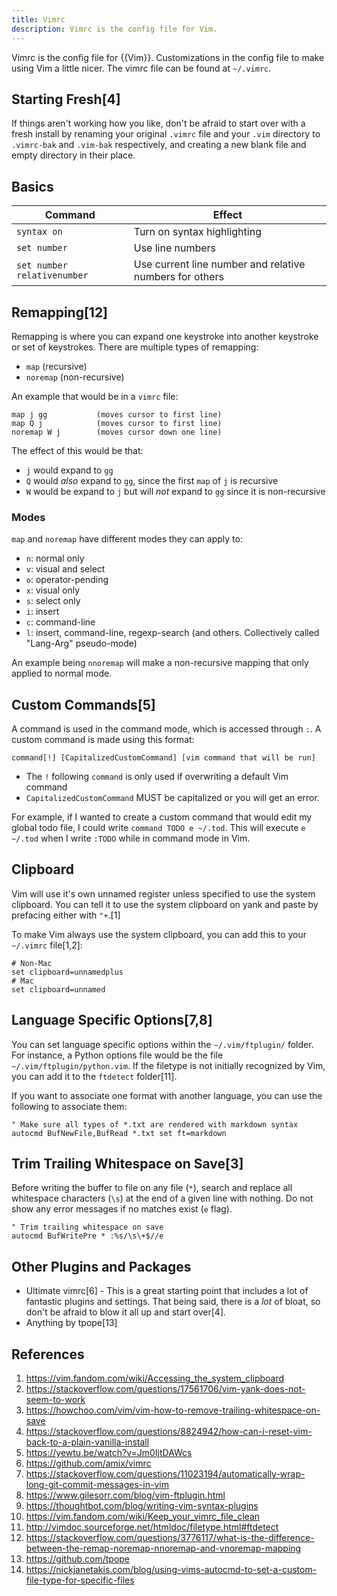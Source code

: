 ```yaml
---
title: Vimrc
description: Vimrc is the config file for Vim.
---
```


Vimrc is the config file for {{Vim}}. Customizations in the config file to make using Vim a little nicer. The vimrc file can be found at `~/.vimrc`.

## Starting Fresh[4]

If things aren't working how you like, don't be afraid to start over with a fresh install by renaming your original `.vimrc` file and your `.vim` directory to `.vimrc-bak` and `.vim-bak` respectively, and creating a new blank file and empty directory in their place.

## Basics

Command | Effect
--- | ---
`syntax on` | Turn on syntax highlighting
`set number` | Use line numbers
`set number relativenumber` | Use current line number and relative numbers for others

## Remapping[12]

Remapping is where you can expand one keystroke into another keystroke or set of keystrokes. There are multiple types of remapping:

- `map` (recursive)
- `noremap` (non-recursive)

An example that would be in a `vimrc` file:

```vimrc
map j gg           (moves cursor to first line)
map Q j            (moves cursor to first line)
noremap W j        (moves cursor down one line)
```

The effect of this would be that:

- `j` would expand to `gg`
- `Q` would *also* expand to `gg`, since the first `map` of `j` is recursive
- `W` would be expand to `j` but will *not* expand to `gg` since it is non-recursive

### Modes

`map` and `noremap` have different modes they can apply to:

- `n`: normal only
- `v`: visual and select
- `o`: operator-pending
- `x`: visual only
- `s`: select only
- `i`: insert
- `c`: command-line
- `l`: insert, command-line, regexp-search (and others. Collectively called "Lang-Arg" pseudo-mode)

An example being `nnoremap` will make a non-recursive mapping that only applied to normal mode.

## Custom Commands[5]

A command is used in the command mode, which is accessed through `:`. A custom command is made using this format:

```vim
command[!] [CapitalizedCustomCommand] [vim command that will be run]
```

- The `!` following `command` is only used if overwriting a default Vim command
- `CapitalizedCustomCommand` MUST be capitalized or you will get an error.

For example, if I wanted to create a custom command that would edit my global todo file, I could write `command TODO e ~/.tod`. This will execute `e ~/.tod` when I write `:TODO` while in command mode in Vim.

## Clipboard

Vim will use it's own unnamed register unless specified to use the system clipboard. You can tell it to use the system clipboard on yank and paste by prefacing either with `"+`.[1]

To make Vim always use the system clipboard, you can add this to your `~/.vimrc` file[1,2]:

```
# Non-Mac
set clipboard=unnamedplus
# Mac
set clipboard=unnamed
```

## Language Specific Options[7,8]

You can set language specific options within the `~/.vim/ftplugin/` folder. For instance, a Python options file would be the file `~/.vim/ftplugin/python.vim`. If the filetype is not initially recognized by Vim, you can add it to the `ftdetect` folder[11].

If you want to associate one format with another language, you can use the following to associate them:

```
" Make sure all types of *.txt are rendered with markdown syntax
autocmd BufNewFile,BufRead *.txt set ft=markdown
```

## Trim Trailing Whitespace on Save[3]

Before writing the buffer to file on any file (`*`), search and replace all whitespace characters (`\s`) at the end of a given line with nothing. Do not show any error messages if no matches exist (`e` flag).

```
" Trim trailing whitespace on save
autocmd BufWritePre * :%s/\s\+$//e
```

## Other Plugins and Packages

- Ultimate vimrc[6] - This is a great starting point that includes a lot of fantastic plugins and settings. That being said, there is a *lot* of bloat, so don't be afraid to blow it all up and start over[4].
- Anything by tpope[13]

## References

1. https://vim.fandom.com/wiki/Accessing_the_system_clipboard
1. https://stackoverflow.com/questions/17561706/vim-yank-does-not-seem-to-work
1. https://howchoo.com/vim/vim-how-to-remove-trailing-whitespace-on-save
1. https://stackoverflow.com/questions/8824942/how-can-i-reset-vim-back-to-a-plain-vanilla-install
1. https://yewtu.be/watch?v=Jm0IjtDAWcs
1. https://github.com/amix/vimrc
1. https://stackoverflow.com/questions/11023194/automatically-wrap-long-git-commit-messages-in-vim
1. https://www.gilesorr.com/blog/vim-ftplugin.html
1. https://thoughtbot.com/blog/writing-vim-syntax-plugins
1. https://vim.fandom.com/wiki/Keep_your_vimrc_file_clean
1. http://vimdoc.sourceforge.net/htmldoc/filetype.html#ftdetect
1. https://stackoverflow.com/questions/3776117/what-is-the-difference-between-the-remap-noremap-nnoremap-and-vnoremap-mapping
1. https://github.com/tpope
1. https://nickjanetakis.com/blog/using-vims-autocmd-to-set-a-custom-file-type-for-specific-files
